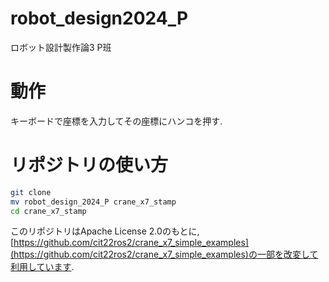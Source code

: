 # robot_design2024_P
ロボット設計製作論3 P班

# 動作
キーボードで座標を入力してその座標にハンコを押す. 

# リポジトリの使い方


```bash
git clone 
mv robot_design_2024_P crane_x7_stamp
cd crane_x7_stamp
```

このリポジトリはApache License 2.0のもとに, [https://github.com/cit22ros2/crane_x7_simple_examples](https://github.com/cit22ros2/crane_x7_simple_examples)の一部を改変して利用しています.
